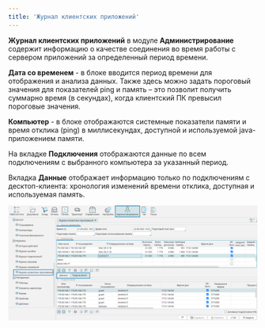 ```yaml
---
title: 'Журнал клиентских приложений'
---
```


**Журнал клиентских приложений** в модуле **Администрирование** содержит информацию о качестве соединения во время работы с сервером 
приложений за определенный период времени.

**Дата со временем** - в блоке вводится период времени для отображения и анализа данных. Также здесь можно задать пороговый значения для показателей ping и память – 
это позволит получить суммарно время (в секундах), когда клиентский ПК превысил пороговые значения.

**Компьютер** - в блоке отображаются системные показатели памяти и время отклика (ping) в миллисекундах, доступной и используемой java-приложением памяти.

На вкладке **Подключения** отображаются данные по всем подключениям с выбранного компьютера за указанный период.

Вкладка **Данные** отображает информацию только по подключениям с десктоп-клиента: хронология изменений времени отклика, доступная и используемая память. 

![](img/client1.png)  

